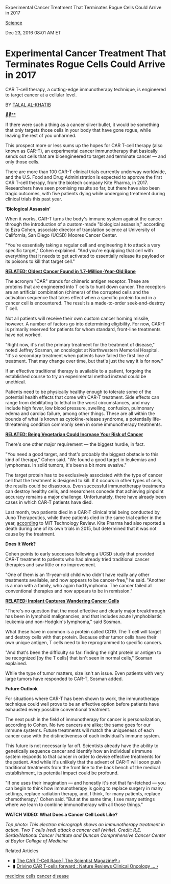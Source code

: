 Experimental Cancer Treatment That Terminates Rogue Cells Could Arrive in 2017

 [Science](http://www.seeker.com/science)

Dec 23, 2016 08:01 AM ET

#  Experimental Cancer Treatment That Terminates Rogue Cells Could Arrive in 2017

CAR T-cell therapy, a cutting-edge immunotherapy technique, is engineered to target cancer at a cellular level.

BY [TALAL AL-KHATIB](http://www.seeker.com/community/talal/)

 [**](http://www.facebook.com/sharer/sharer.php?u=http://www.seeker.com/a-biologic-assassin-car-t-cell-turns-immune-system-against-cancer-2161950283.html%3Fxrs%3DRebelMouse_fb)[**](http://twitter.com/intent/tweet?url=http://www.seeker.com/a-biologic-assassin-car-t-cell-turns-immune-system-against-cancer-2161950283.html&text=Experimental%20Cancer%20Treatment%20That%20Terminates%20Rogue%20Cells%20Could%20Arrive%20in%202017%20via%20%40seeker&)[**](#)

If there were such a thing as a cancer silver bullet, it would be something that only targets those cells in your body that have gone rogue, while leaving the rest of you unharmed.

This prospect more or less sums up the hopes for CAR T-cell therapy (also known as CAR-T), an experimental cancer immunotherapy that basically sends out cells that are bioengineered to target and terminate cancer — and only those cells.

There are more than 100 CAR-T clinical trials currently underway worldwide, and the U.S. Food and Drug Administration is expected to approve the first CAR T-cell therapy, from the biotech company Kite Pharma, in 2017. Researchers have seen promising results so far, but there have also been tragic outcomes, with five patients dying while undergoing treatment during clinical trials this past year.

**'Biological Assassin'**

When it works, CAR-T turns the body's immune system against the cancer through the introduction of a custom-made "biological assassin," according to Ezra Cohen, associate director of translation science at University of California, San Diego (UCSD) Moores Cancer Center.

"You're essentially taking a regular cell and engineering it to attack a very specific target," Cohen explained. "And you're equipping that cell with everything that it needs to get activated to essentially release its payload or its poisons to kill that target cell."

[**RELATED: Oldest Cancer Found in 1.7-Million-Year-Old Bone**](http://www.seeker.com/oldest-evidence-of-cancer-found-in-17-million-year-old-bone-1950216988.html)

The acronym "CAR" stands for chimeric antigen receptor. These are proteins that are engineered into T cells to hunt down cancer. The receptors are an artificial combination (chimera) of the corrupted cells and the activation sequence that takes effect when a specific protein found in a cancer cell is encountered. The result is a made-to-order seek-and-destroy T cell.

Not all patients will receive their own custom cancer homing missile, however. A number of factors go into determining eligibility. For now, CAR-T is primarily reserved for patients for whom standard, front-line treatments have not worked.

"Right now, it's not the primary treatment for the treatment of disease," noted Jeffrey Sosman, an oncologist at Northwestern Memorial Hospital. "It's a secondary treatment when patients have failed the first line of treatment. That may change over time, but that's just the way it is for now."

If an effective traditional therapy is available to a patient, forgoing the established course to try an experimental method instead could be unethical.

Patients need to be physically healthy enough to tolerate some of the potential health effects that come with CAR-T treatment. Side effects can range from debilitating to lethal in the worst circumstances, and may include high fever, low blood pressure, swelling, confusion, pulmonary edema and cardiac failure, among other things. These are all within the bounds of what is known as cytokine-release syndrome, a potentially life-threatening condition commonly seen in some immunotherapy treatments.

[**RELATED: Being Vegetarian Could Increase Your Risk of Cancer**](http://www.seeker.com/being-vegetarian-could-increase-cancer-risk-1710525084.html)

There's one other major requirement — the biggest hurdle, in fact.

"You need a good target, and that's probably the biggest obstacle to this kind of therapy," Cohen said. "We found a good target in leukemias and lymphomas. In solid tumors, it's been a bit more evasive."

The target protein has to be exclusively associated with the type of cancer cell that the treatment is designed to kill. If it occurs in other types of cells, the results could be disastrous. Even successful immunotherapy treatments can destroy healthy cells, and researchers concede that achieving pinpoint accuracy remains a major challenge. Unfortunately, there have already been cases in which CAR-T patients have died.

Last month, two patients died in a CAR-T clinical trial being conducted by Juno Therapeutics, while three patients died in the same trial earlier in the year, [according](https://www.technologyreview.com/s/603005/deaths-in-car-t-trials-haunt-promising-new-cancer-treatment/) to MIT Technology Review. Kite Pharma had also reported a death during one of its own trials in 2015, but determined that it was not cause by the treatment.

**Does It Work?**

Cohen points to early successes following a UCSD study that provided CAR-T treatment to patients who had already tried traditional cancer therapies and saw little or no improvement.

"One of them is an 11-year-old child who didn't have really any other treatments available, and now appears to be cancer-free," he said. "Another is a man with a family, who again had lymphoma. The cancer failed all conventional therapies and now appears to be in remission."

[**RELATED: Implant Captures Wandering Cancer Cells**](http://www.seeker.com/implant-captures-wandering-cancer-cells-1770220199.html)

"There's no question that the most effective and clearly major breakthrough has been in lymphoid malignancies, and that includes acute lymphoblastic leukemia and non-Hodgkin's lymphoma," said Sosman.

What these have in common is a protein called CD19. The T cell will target and destroy cells with that protein. Because other tumor cells have their own unique antigen, T cells need to be reprogrammed to specific cancers.

"And that's been the difficulty so far: finding the right protein or antigen to be recognized [by the T cells] that isn't seen in normal cells," Sosman explained.

While the type of tumor matters, size isn't an issue. Even patients with very large tumors have responded to CAR-T, Sosman added.

**Future Outlook**

For situations where CAR-T has been shown to work, the immunotherapy technique could well prove to be an effective option before patients have exhausted every possible conventional treatment.

The next push in the field of immunotherapy for cancer is personalization, according to Cohen. No two cancers are alike; the same goes for our immune systems. Future treatments will match the uniqueness of each cancer case with the distinctiveness of each individual's immune system.

This future is not necessarily far off. Scientists already have the ability to genetically sequence cancer and identify how an individual's immune system responds to that cancer in order to devise effective treatments for the patient. And while it's unlikely that the advent of CAR-T will soon push traditional treatments from the front line to the back bench of the medical establishment, its potential impact could be profound.

"If one uses their imagination — and honestly it's not that far-fetched — you can begin to think how immunotherapy is going to replace surgery in many settings, replace radiation therapy, and, I think, for many patients, replace chemotherapy," Cohen said. "But at the same time, I see many settings where we learn to combine immunotherapy with all those things."

**WATCH VIDEO: What Does a Cancer Cell Look Like?**

*Top photo: This electron micrograph shows an immunotherapy treatment in action. Two T cells (red) attack a cancer cell (white). Credit: R.E. Serda/National Cancer Institute and Duncan Comprehensive Cancer Center at Baylor College of Medicine*

Related Articles

- ▮ [The CAR T-Cell Race | The Scientist Magazine® ›](http://www.the-scientist.com/?articles.view/articleNo/42462/title/The-CAR-T-Cell-Race/)
- ▮ [Driving CAR T-cells forward : Nature Reviews Clinical Oncology ... ›](http://www.nature.com/nrclinonc/journal/v13/n6/full/nrclinonc.2016.36.html)

 [medicine](http://www.seeker.com/tag/medicine)  [cells](http://www.seeker.com/tag/cells)  [cancer](http://www.seeker.com/tag/cancer)  [disease](http://www.seeker.com/tag/disease)